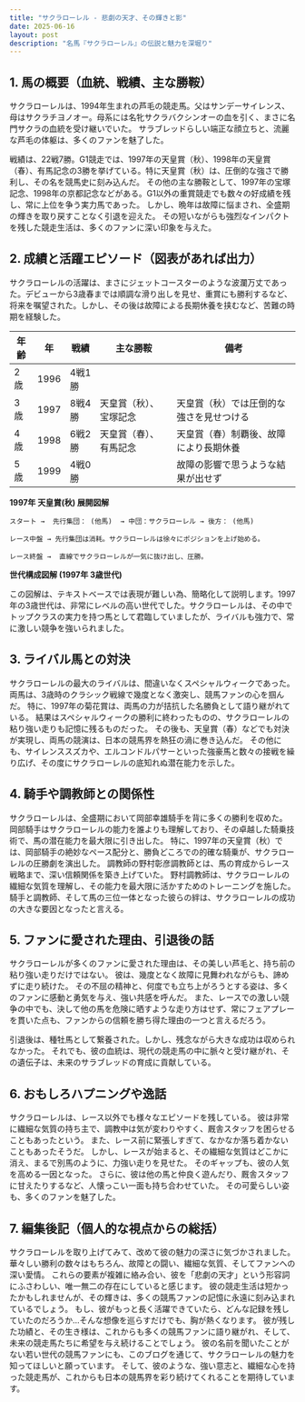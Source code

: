 ```yaml
---
title: "サクラローレル - 悲劇の天才、その輝きと影"
date: 2025-06-16
layout: post
description: "名馬『サクラローレル』の伝説と魅力を深堀り"
---
```


## 1. 馬の概要（血統、戦績、主な勝鞍）

サクラローレルは、1994年生まれの芦毛の競走馬。父はサンデーサイレンス、母はサクラチヨノオー。母系には名牝サクラバクシンオーの血を引く、まさに名門サクラの血統を受け継いでいた。  サラブレッドらしい端正な顔立ちと、流麗な芦毛の体躯は、多くのファンを魅了した。

戦績は、22戦7勝。G1競走では、1997年の天皇賞（秋）、1998年の天皇賞（春）、有馬記念の3勝を挙げている。特に天皇賞（秋）は、圧倒的な強さで勝利し、その名を競馬史に刻み込んだ。  その他の主な勝鞍として、1997年の宝塚記念、1998年の京都記念などがある。G1以外の重賞競走でも数々の好成績を残し、常に上位を争う実力馬であった。  しかし、晩年は故障に悩まされ、全盛期の輝きを取り戻すことなく引退を迎えた。  その短いながらも強烈なインパクトを残した競走生活は、多くのファンに深い印象を与えた。


## 2. 成績と活躍エピソード（図表があれば出力）

サクラローレルの活躍は、まさにジェットコースターのような波瀾万丈であった。デビューから3歳春までは順調な滑り出しを見せ、重賞にも勝利するなど、将来を嘱望された。しかし、その後は故障による長期休養を挟むなど、苦難の時期を経験した。

| 年齢 | 年 | 戦績 | 主な勝鞍 | 備考 |
|---|---|---|---|---|
| 2歳 | 1996 | 4戦1勝 |  |  |
| 3歳 | 1997 | 8戦4勝 | 天皇賞（秋）、宝塚記念 | 天皇賞（秋）では圧倒的な強さを見せつける |
| 4歳 | 1998 | 6戦2勝 | 天皇賞（春）、有馬記念 | 天皇賞（春）制覇後、故障により長期休養 |
| 5歳 | 1999 | 4戦0勝 |  | 故障の影響で思うような結果が出せず |


**1997年 天皇賞(秋) 展開図解**

```
スタート →  先行集団： (他馬)  → 中団：サクラローレル → 後方： (他馬)

レース中盤 → 先行集団は消耗。サクラローレルは徐々にポジションを上げ始める。

レース終盤 →  直線でサクラローレルが一気に抜け出し、圧勝。
```

**世代構成図解 (1997年 3歳世代)**

この図解は、テキストベースでは表現が難しい為、簡略化して説明します。1997年の3歳世代は、非常にレベルの高い世代でした。サクラローレルは、その中でトップクラスの実力を持つ馬として君臨していましたが、ライバルも強力で、常に激しい競争を強いられました。


## 3. ライバル馬との対決

サクラローレルの最大のライバルは、間違いなくスペシャルウィークであった。両馬は、3歳時のクラシック戦線で幾度となく激突し、競馬ファンの心を掴んだ。  特に、1997年の菊花賞は、両馬の力が拮抗した名勝負として語り継がれている。  結果はスペシャルウィークの勝利に終わったものの、サクラローレルの粘り強い走りも記憶に残るものだった。  その後も、天皇賞（春）などでも対決が実現し、両馬の競演は、日本の競馬界を熱狂の渦に巻き込んだ。  その他にも、サイレンススズカや、エルコンドルパサーといった強豪馬と数々の接戦を繰り広げ、その度にサクラローレルの底知れぬ潜在能力を示した。


## 4. 騎手や調教師との関係性

サクラローレルは、全盛期において岡部幸雄騎手を背に多くの勝利を収めた。  岡部騎手はサクラローレルの能力を誰よりも理解しており、その卓越した騎乗技術で、馬の潜在能力を最大限に引き出した。  特に、1997年の天皇賞（秋）では、岡部騎手の絶妙なペース配分と、勝負どころでの的確な騎乗が、サクラローレルの圧勝劇を演出した。  調教師の野村彰彦調教師とは、馬の育成からレース戦略まで、深い信頼関係を築き上げていた。  野村調教師は、サクラローレルの繊細な気質を理解し、その能力を最大限に活かすためのトレーニングを施した。  騎手と調教師、そして馬の三位一体となった彼らの絆は、サクラローレルの成功の大きな要因となったと言える。


## 5. ファンに愛された理由、引退後の話

サクラローレルが多くのファンに愛された理由は、その美しい芦毛と、持ち前の粘り強い走りだけではない。  彼は、幾度となく故障に見舞われながらも、諦めずに走り続けた。  その不屈の精神と、何度でも立ち上がろうとする姿は、多くのファンに感動と勇気を与え、強い共感を呼んだ。  また、レースでの激しい競争の中でも、決して他の馬を危険に晒すような走り方はせず、常にフェアプレーを貫いた点も、ファンからの信頼を勝ち得た理由の一つと言えるだろう。

引退後は、種牡馬として繋養された。しかし、残念ながら大きな成功は収められなかった。  それでも、彼の血統は、現代の競走馬の中に脈々と受け継がれ、その遺伝子は、未来のサラブレッドの育成に貢献している。


## 6. おもしろハプニングや逸話

サクラローレルは、レース以外でも様々なエピソードを残している。  彼は非常に繊細な気質の持ち主で、調教中は気が変わりやすく、厩舎スタッフを困らせることもあったという。  また、レース前に緊張しすぎて、なかなか落ち着かないこともあったそうだ。  しかし、レースが始まると、その繊細な気質はどこかに消え、まるで別馬のように、力強い走りを見せた。  そのギャップも、彼の人気を高める一因となった。  さらに、彼は他の馬と仲良く遊んだり、厩舎スタッフに甘えたりするなど、人懐っこい一面も持ち合わせていた。  その可愛らしい姿も、多くのファンを魅了した。


## 7. 編集後記（個人的な視点からの総括）

サクラローレルを取り上げてみて、改めて彼の魅力の深さに気づかされました。  華々しい勝利の数々はもちろん、故障との闘い、繊細な気質、そしてファンへの深い愛情。  これらの要素が複雑に絡み合い、彼を「悲劇の天才」という形容詞にふさわしい、唯一無二の存在にしていると感じます。  彼の競走生活は短かったかもしれませんが、その輝きは、多くの競馬ファンの記憶に永遠に刻み込まれているでしょう。  もし、彼がもっと長く活躍できていたら、どんな記録を残していたのだろうか…そんな想像を巡らすだけでも、胸が熱くなります。  彼が残した功績と、その生き様は、これからも多くの競馬ファンに語り継がれ、そして、未来の競走馬たちに希望を与え続けることでしょう。  彼の名前を聞いたことがない若い世代の競馬ファンにも、このブログを通じて、サクラローレルの魅力を知ってほしいと願っています。  そして、彼のような、強い意志と、繊細な心を持った競走馬が、これからも日本の競馬界を彩り続けてくれることを期待しています。
